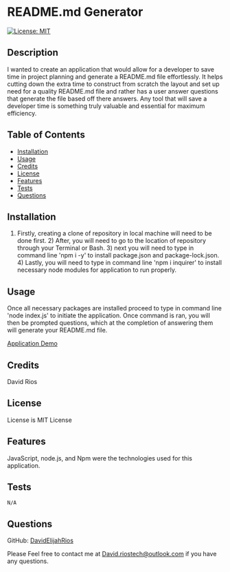 # README.md Generator 


[![License: MIT](https://img.shields.io/badge/License-MIT-yellow.svg)](https://opensource.org/licenses/MIT)


  ## Description

  
   I wanted to create an application that would allow for a developer to save time in project planning and generate a README.md file effortlessly.
   It helps cutting down the extra time to construct from scratch the layout and set up need for a quality README.md file and rather has a user answer questions that generate the file based off there answers. Any tool that will save a developer time is something truly valuable and essential for maximum efficiency.



  ## Table of Contents
  
  - [Installation](#installation)
  - [Usage](#usage)
  - [Credits](#credits)
  - [License](#license)
  - [Features](#features)
  - [Tests](#tests)
  - [Questions](questions)


  
  ## Installation
  

  1) Firstly, creating a clone of repository in local machine will need to be done first. 2) After, you will need to go to the location of repository through your Terminal or Bash. 3) next you will need to type in command line 'npm i -y' to install package.json and package-lock.json. 4) Lastly, you will need to type in command line 'npm i inquirer' to install necessary node modules for application to run properly.
  



  ## Usage
  

  Once all necessary packages are installed proceed to type in command line 'node index.js' to initiate the application. Once command is ran, you will then be prompted questions, which at the completion of answering them will generate your README.md file.

  [Application Demo](./Develop/Videos%3AImages/Untitled_%20May%2020%2C%202022%2011_15%20PM.gif)




  ## Credits
  

  David Rios
  




 ## License


  License is MIT License


    
    




  ## Features

  
  JavaScript, node.js, and Npm were the technologies used for this application.




  ## Tests


    N/A
    

    
    
  



  ## Questions


  GitHub: [DavidElijahRios](https://github.com/DavidElijahRios)


  Please Feel free to contact me at David.riostech@outlook.com if you have any questions.

